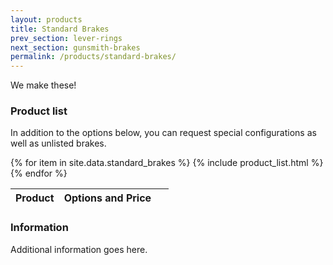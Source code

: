 ```yaml
---
layout: products
title: Standard Brakes
prev_section: lever-rings
next_section: gunsmith-brakes
permalink: /products/standard-brakes/
---
```


We make these!

### Product list

In addition to the options below, you can request special configurations as well as unlisted brakes.

<div class="mobile-side-scroller">

<table>
  <thead>
    <tr>
      <th>Product</th>
      <th><span class="option">Options</span> and <span class="price">Price</span></th>
      <th>&nbsp;</th>
    </tr>
  </thead>
  <tbody>
{% for item in site.data.standard_brakes %}
  {% include product_list.html %}
{% endfor %}
  </tbody>
</table>
</div>

### Information

Additional information goes here.
